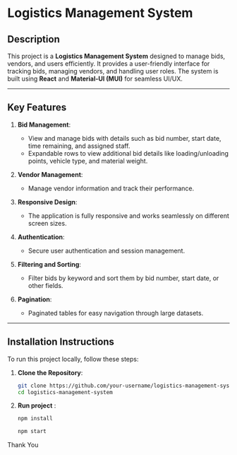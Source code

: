 # Logistics Management System

## Description
This project is a **Logistics Management System** designed to manage bids, vendors, and users efficiently. It provides a user-friendly interface for tracking bids, managing vendors, and handling user roles. The system is built using **React** and **Material-UI (MUI)** for seamless UI/UX.

---

## Key Features
1. **Bid Management**:
   - View and manage bids with details such as bid number, start date, time remaining, and assigned staff.
   - Expandable rows to view additional bid details like loading/unloading points, vehicle type, and material weight.

2. **Vendor Management**:
   - Manage vendor information and track their performance.

4. **Responsive Design**:
   - The application is fully responsive and works seamlessly on different screen sizes.

5. **Authentication**:
   - Secure user authentication and session management.

6. **Filtering and Sorting**:
   - Filter bids by keyword and sort them by bid number, start date, or other fields.

7. **Pagination**:
   - Paginated tables for easy navigation through large datasets.

---

## Installation Instructions
To run this project locally, follow these steps:

1. **Clone the Repository**:
   ```bash
   git clone https://github.com/your-username/logistics-management-system.git
   cd logistics-management-system

2. **Run project** :
   ```bash
   npm install

   npm start
   
Thank You
